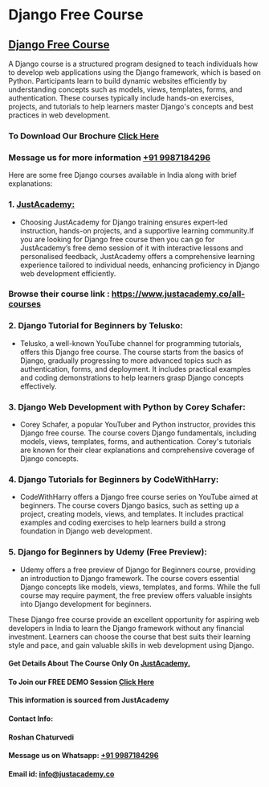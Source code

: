# Django Free Course
## [Django Free Course](https://www.justacademy.co/course-detail/django-training)
A Django course is a structured program designed to teach individuals how to develop web applications using the Django framework, which is based on Python. Participants learn to build dynamic websites efficiently by understanding concepts such as models, views, templates, forms, and authentication. These courses typically include hands-on exercises, projects, and tutorials to help learners master Django's concepts and best practices in web development.

### To Download Our Brochure [Click Here](https://www.justacademy.co/download-brochure-for-free) 
### Message us for more information [+91 9987184296](https://api.whatsapp.com/send?phone=9987184296)

Here are some free Django courses available in India along with brief explanations:

### 1. [JustAcademy:](https://www.justacademy.co/)
   - Choosing JustAcademy for Django training ensures expert-led instruction, hands-on projects, and a supportive learning community.If you are looking for Django free course then you can go for JustAcademy’s free demo session of it with interactive lessons and personalised feedback, JustAcademy offers a comprehensive learning experience tailored to individual needs, enhancing proficiency in Django web development efficiently.

### Browse their course link : https://www.justacademy.co/all-courses 

### 2. Django Tutorial for Beginners by Telusko:
   - Telusko, a well-known YouTube channel for programming tutorials, offers this Django free course. The course starts from the basics of Django, gradually progressing to more advanced topics such as authentication, forms, and deployment. It includes practical examples and coding demonstrations to help learners grasp Django concepts effectively.

### 3. Django Web Development with Python by Corey Schafer:
   - Corey Schafer, a popular YouTuber and Python instructor, provides this Django free course. The course covers Django fundamentals, including models, views, templates, forms, and authentication. Corey's tutorials are known for their clear explanations and comprehensive coverage of Django concepts.

### 4. Django Tutorials for Beginners by CodeWithHarry:
   - CodeWithHarry offers a Django free course series on YouTube aimed at beginners. The course covers Django basics, such as setting up a project, creating models, views, and templates. It includes practical examples and coding exercises to help learners build a strong foundation in Django web development.

### 5. Django for Beginners by Udemy (Free Preview):
   - Udemy offers a free preview of Django for Beginners course, providing an introduction to Django framework. The course covers essential Django concepts like models, views, templates, and forms. While the full course may require payment, the free preview offers valuable insights into Django development for beginners.

These Django free course provide an excellent opportunity for aspiring web developers in India to learn the Django framework without any financial investment. Learners can choose the course that best suits their learning style and pace, and gain valuable skills in web development using Django.

#### Get Details About The Course Only On [JustAcademy.](https://www.justacademy.co/)
#### To Join our FREE DEMO Session [Click Here](https://www.justacademy.co/register-for-course-demo)
#### This information is sourced from JustAcademy
#### Contact Info:
#### Roshan Chaturvedi
#### Message us on Whatsapp: [+91 9987184296](https://api.whatsapp.com/send?phone=9987184296)
#### Email id: info@justacademy.co
